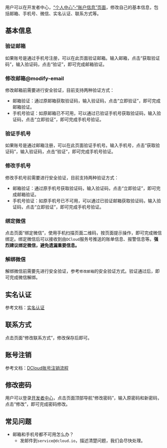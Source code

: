 用户可以在开发者中心，[“个人中心”-“账户信息”页面](https://dev.dcloud.net.cn/pages/user/info)，修改自己的基本信息，包括邮箱、手机号、微信、实名认证、联系方式等。

## 基本信息
### 验证邮箱
如果账号是通过手机号注册，可以在此页面验证邮箱。输入邮箱，点击“获取验证码”，输入验证码，点击“验证”，即可完成邮箱验证。

### 修改邮箱@modify-email
修改邮箱前需要进行安全验证，目前支持两种验证方式：
- 邮箱验证：通过原邮箱获取验证码，输入验证码，点击“立即验证”，即可完成邮箱验证。
- 手机号验证：如原邮箱已不可用，可以通过已验证手机号获取验证码，输入验证码，点击“立即验证”，即可完成手机号验证。

### 验证手机号
如果账号是通过邮箱注册，可以在此页面验证手机号。输入手机号，点击“获取验证码”，输入验证码，点击“验证”，即可完成手机号验证。

### 修改手机号
修改手机号前需要进行安全验证，目前支持两种验证方式：
- 邮箱验证：通过原手机号获取验证码，输入验证码，点击“立即验证”，即可完成邮箱验证。
- 手机号验证：如原手机号已不可用，可以通过已验证邮箱获取验证码，输入验证码，点击“立即验证”，即可完成手机号验证。
  
### 绑定微信
点击页面“绑定微信”，使用手机扫描页面二维码，按页面提示操作，即可完成微信绑定。绑定微信后可以接收到由`DCloud`服务号推送的账单信息、报警信息等。**强烈建议绑定微信，避免遗漏重要信息。**

### 解绑微信
解绑微信前需要先进行安全验证，参考`修改邮箱`的安全验证方式。验证通过后，即可完成微信解绑。

## 实名认证
参考文档：[实名认证](real-name-verification.md)

## 联系方式
点击页面“修改联系方式”，修改保存后即可。

## 账号注销
参考文档：[DCloud账号注销流程](deletion.md)

## 修改密码
用户可以登录[开发者中心](https://dev.dcloud.net.cn)，点击页面顶部导航“修改密码”，输入原密码和新密码，点击“修改”，即可完成密码修改。

## 常见问题
- 邮箱和手机号都不可用怎么办？
  - 发邮件到`service@dcloud.io`，描述清楚问题，我们会尽快处理。